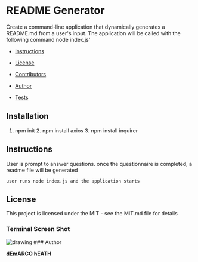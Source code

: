 
# README Generator 
Create a command-line application that dynamically generates a README.md from a user's input. The application will be called with the following command node index.js'

* [Instructions](#Instructions)

* [License](#License)

* [Contributors](#Contributors)

* [Author](#Author)

* [Tests](#Tests)

## Installation
1. npm init  2. npm install axios  3. npm install inquirer
## Instructions
User is prompt to answer questions. once the questionnaire is completed, a readme file will be generated
```
user runs node index.js and the application starts
```
## License 
This project is licensed under the MIT - see the MIT.md file for details

### Terminal Screen Shot
<img src="assets/ReadMeScreenShot.png" alt="drawing" />
### Author

**dEmARCO hEATH**

